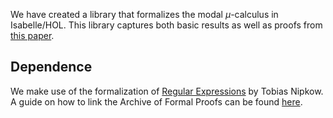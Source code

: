 We have created a library that formalizes the modal $\mu$-calculus in Isabelle/HOL. This library captures both basic results as well as proofs from [this paper](https://arxiv.org/abs/2407.08060). 

## Dependence
We make use of the formalization of [Regular Expressions](https://www.isa-afp.org/sessions/regular-sets/#Regular_Exp) by Tobias Nipkow.
A guide on how to link the Archive of Formal Proofs can be found [here](https://www.isa-afp.org/help/).
